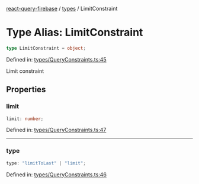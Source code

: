 [react-query-firebase](../../modules.md) / [types](../index.md) / LimitConstraint

# Type Alias: LimitConstraint

```ts
type LimitConstraint = object;
```

Defined in: [types/QueryConstraints.ts:45](https://github.com/vpishuk/react-query-firebase/blob/10e2945f75363a784c3dfc0e90b9f7a489dcc848/types/QueryConstraints.ts#L45)

Limit constraint

## Properties

### limit

```ts
limit: number;
```

Defined in: [types/QueryConstraints.ts:47](https://github.com/vpishuk/react-query-firebase/blob/10e2945f75363a784c3dfc0e90b9f7a489dcc848/types/QueryConstraints.ts#L47)

***

### type

```ts
type: "limitToLast" | "limit";
```

Defined in: [types/QueryConstraints.ts:46](https://github.com/vpishuk/react-query-firebase/blob/10e2945f75363a784c3dfc0e90b9f7a489dcc848/types/QueryConstraints.ts#L46)
